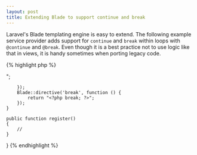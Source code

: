 ```yaml
---
layout: post
title: Extending Blade to support continue and break
---
```


Laravel's Blade templating engine is easy to extend. The following example service provider
adds support for `continue` and `break` within loops with `@continue` and `@break`. Even though
it is a best practice not to use logic like that in views, it is handy sometimes when porting
legacy code.

{% highlight php %}
<?php

namespace App\Providers;

use Blade;
use Illuminate\Support\ServiceProvider;

class BladeExtendServiceProvider extends ServiceProvider
{
    public function boot()
    {
        // Create a custom blade directive for the @continue and @break commands
        Blade::directive('continue', function () {
            return "<?php continue; ?>";
        });
        Blade::directive('break', function () {
            return "<?php break; ?>";
        });
    }

    public function register()
    {
        //
    }
}
{% endhighlight %}
